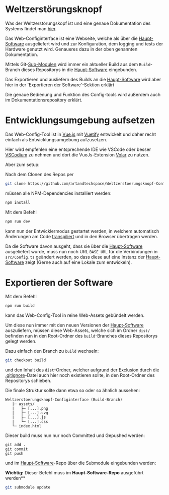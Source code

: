 # Weltzerstörungsknopf
Was der Weltzerstörungskopf ist und eine genaue Dokumentation des Systems findet man [hier](https://github.com/artandtechspace/Weltzerstoerungsknopf-Dokumentation).

Das Web-Configinterface ist eine Webseite, welche als über die [Haupt-Software](https://github.com/artandtechspace/Weltzerstoerungsknopf-Software) ausgeliefert wird und zur Konfiguration, dem logging und tests der Hardware genutzt wird. Genaueres dazu in der oben genannten Dokumentation.

Mittels Git-[Sub-Modulen](https://www.atlassian.com/git/tutorials/git-submodule) wird immer ein aktueller Build aus dem `Build`-Branch dieses Repositorys in die [Haupt-Software](https://github.com/artandtechspace/Weltzerstoerungsknopf-Documentation) eingebunden.

Das Exportieren und ausliefern des Builds an die [Haupt-Software](https://github.com/artandtechspace/Weltzerstoerungsknopf-Documentation) wird aber hier in der 'Exportieren der Software'-Sektion erklärt

Die genaue Bedienung und Funktion des Config-tools wird außerdem auch im Dokumentationsrepository erklärt.


# Entwicklungsumgebung aufsetzen

Das Web-Config-Tool ist in [Vue.js](https://vuejs.org/) mit [Vuetify](vuetifyjs.com/) entwickelt und daher recht einfach als Entwicklungsumgebung aufzusetzen.

Hier wird empfehlen eine entsprechende IDE wie VSCode oder besser [VSCodium]() zu nehmen und dort die VueJs-Extension [Volar](https://marketplace.visualstudio.com/items?itemName=Vue.volar) zu nutzen.

Aber zum setup:

Nach dem Clonen des Repos per

```bash
git clone https://github.com/artandtechspace/Weltzerstoerungsknopf-Configinterface
```

müssen alle NPM-Dependencies installiert werden:

```bash
npm install
```

Mit dem Befehl

```bash
npm run dev
```

kann nun der Entwicklermodus gestartet werden, in welchem automatisch Änderungen am Code [transpiliert](https://david-barreto.com/introduction-to-the-typescript-transpiler/) und in den Browser übertragen werden.

Da die Software davon ausgeht, dass sie über die [Haupt-Software](https://github.com/artandtechspace/Weltzerstoerungsknopf-Documentation) ausgeliefert wurde, muss nun noch URL `BASE_URL` für die Verbindungen in `src/Config.ts` geändert werden, so dass diese auf eine Instanz der [Haupt-Software](https://github.com/artandtechspace/Weltzerstoerungsknopf-Documentation) zeigt (Gerne auch auf eine Lokale zum entwickeln).

# Exportieren der Software

Mit dem Befehl
```bash
npm run build
```

kann das Web-Config-Tool in reine Web-Assets gebündelt werden.

Um diese nun immer mit den neuen Versionen der [Haupt-Software](https://github.com/artandtechspace/Weltzerstoerungsknopf-Documentation) auszuliefern, müssen diese Web-Assets, welche sich im Ordner `dist/` befinden nun in den Root-Ordner des `build`-Branches dieses Repositorys gelegt werden.

Dazu einfach den Branch zu `build` wechseln:

```bash
git checkout build
```

und den Inhalt des `dist`-Ordner, welcher aufgrund der Exclusion durch die [.gitignore](https://www.atlassian.com/git/tutorials/saving-changes/gitignore)-Datei auch hier noch existieren sollte, in den Root-Ordner des Repositorys schieben.


Die finale Struktur sollte dann etwa so oder so ähnlich aussehen:

```
Weltzerstoerungsknopf-Configinterface (Build-Branch)
   ├─ assets/
   |   ├─ [...].png
   |   ├─ [...].svg
   |   ├─ [...].js
   |   └─ [...].css
   └─ index.html
```

Dieser build muss nun nur noch Committed und Gepushed werden:

```
git add .
git commit
git push
```

und im [Haupt-Software](https://github.com/artandtechspace/Weltzerstoerungsknopf-Documentation)-Repo über die Submodule eingebunden werden:

**Wichtig:** Dieser Befehl muss im **Haupt-Software-Repo** ausgeführt werden**

```bash
git submodule update
```
